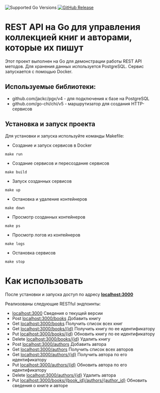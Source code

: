 ![Supported Go Versions](https://img.shields.io/badge/Go-1.21%2C%201.22-lightgrey.svg)
[![GitHub Release](https://img.shields.io/github/v/release/medant81/url_library.svg)](https://github.com/medant81/url_library/releases)


# REST API на Go для управления коллекцией книг и авторами, которые их пишут

Этот проект выполнен на Go для демонстрации работы REST API методов. Для хранения данных используется PostgreSQL.
Сервис запускается с помощью Docker.

## Используемые библиотеки:
 - github.com/jackc/pgx/v4 - для подключения к базе на PostgreSQL
 - github.com/go-chi/chi/v5 - маршрутизатор для создания HTTP-сервисов


## Установка и запуск проекта
Для установки и запуска используйте команды Makefile:

 - Создание и запуск сервисов в Docker
```
make run
```

- Создание сервисов и пересоздание сервисов
```
make build
```

- Запуск созданных сервисов
```
make up
```

- Остановка и удаление контейнеров
```
make down
```

- Просмотр созданных контейнеров
```
make ps
```

- Просмотр логов из контейнеров
```
make logs
```

- Остановка сервисов
```
make stop
```

# Как использовать
После установки и запуска доступ по адресу <b><a href="localhost:3000">localhost:3000</a></b>  

Реализованы следующие RESTful эндпоинты:
- <a href="localhost:3000">localhost:3000</a> Сведения о текущей версии
- Post <a href="localhost:3000/books">localhost:3000/books</a> Добавить книгу
- Get <a href="localhost:3000/books">localhost:3000/books</a> Получить список всех книг
- Get <a href="localhost:3000/books/{id}">localhost:3000/books/{id}</a> Получить книгу по ее идентификатору
- Put <a href="localhost:3000/books/{id}">localhost:3000/books/{id}</a> Обновить книгу по ее идентификатору
- Delete <a href="localhost:3000/books/{id}">localhost:3000/books/{id}</a> Удалить книгу
- Post <a href="localhost:3000/authors">localhost:3000/authors</a> Добавить автора
- Get <a href="localhost:3000/authors">localhost:3000/authors</a> Получить список всех авторов
- Get <a href="localhost:3000/authors/{id}">localhost:3000/authors/{id}</a> Получить автора по его идентификатору
- Put <a href="localhost:3000/authors/{id}">localhost:3000/authors/{id}</a> Обновить автора по его идентификатору
- Delete <a href="localhost:3000/authors/{id}">localhost:3000/authors/{id}</a> Удалить автора
- Put <a href="localhost:3000/books/{book_id}/authors/{author_id}">localhost:3000/books/{book_id}/authors/{author_id}</a> Обновить сведения о книге и авторе
